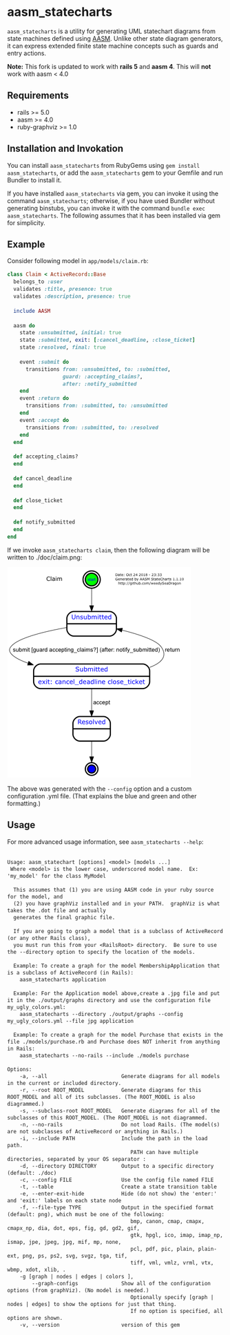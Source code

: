 aasm_statecharts
================

`aasm_statecharts` is a utility for generating UML statechart diagrams from state machines defined using [AASM](https://github.com/aasm/aasm). Unlike other state diagram generators, it can express extended finite state machine concepts such as guards and entry actions.

**Note:**  This fork is updated to work with **rails 5** and **aasm 4**.  This will **not** work with aasm < 4.0

Requirements
------------
- rails >= 5.0
- aasm >= 4.0
- ruby-graphviz >= 1.0


Installation and Invokation
---------------------------

You can install `aasm_statecharts` from RubyGems using `gem install aasm_statecharts`, or add the `aasm_statecharts` gem to your Gemfile and run Bundler to install it.

If you have installed `aasm_statecharts` via gem, you can invoke it using the command `aasm_statecharts`; otherwise, if you have used Bundler without generating binstubs, you can invoke it with the command `bundle exec aasm_statecharts`. The following assumes that it has been installed via gem for simplicity.

Example
-------

Consider following model in `app/models/claim.rb`:
```rb
class Claim < ActiveRecord::Base
  belongs_to :user
  validates :title, presence: true
  validates :description, presence: true

  include AASM

  aasm do
    state :unsubmitted, initial: true
    state :submitted, exit: [:cancel_deadline, :close_ticket]
    state :resolved, final: true

    event :submit do
      transitions from: :unsubmitted, to: :submitted,
                  guard: :accepting_claims?,
                  after: :notify_submitted
    end
    event :return do
      transitions from: :submitted, to: :unsubmitted
    end
    event :accept do
      transitions from: :submitted, to: :resolved
    end
  end
  
  def accepting_claims?
  end
  
  def cancel_deadline
  end

  def close_ticket
  end
  
  def notify_submitted
  end
end
```

If we invoke `aasm_statecharts claim`, then the following diagram will be written to ./doc/claim.png:

![Claim Statechart](claim.png)


The above was generated with the `--config` option and a custom configuration .yml file. (That explains the blue and green and other formatting.)

Usage
-----

For more advanced usage information, see `aasm_statecharts --help`:

```

Usage: aasm_statechart [options] <model> [models ...]
 Where <model> is the lower case, underscored model name.  Ex:  'my_model' for the class MyModel

  This assumes that (1) you are using AASM code in your ruby source for the model, and
  (2) you have graphViz installed and in your PATH.  graphViz is what takes the .dot file and actually
  generates the final graphic file.

  If you are going to graph a model that is a subclass of ActiveRecord (or any other Rails class),
  you must run this from your <RailsRoot> directory.  Be sure to use the --directory option to specify the location of the models.

  Example: To create a graph for the model MembershipApplication that is a subclass of ActiveRecord (in Rails):
    aasm_statecharts application

  Example: For the Application model above,create a .jpg file and put it in the ./output/graphs directory and use the configuration file my_ugly_colors.yml:
    aasm_statecharts --directory ./output/graphs --config my_ugly_colors.yml --file jpg application 

  Example: To create a graph for the model Purchase that exists in the file ./models/purchase.rb and Purchase does NOT inherit from anything in Rails:
    aasm_statecharts --no-rails --include ./models purchase   

Options:
    -a, --all                        Generate diagrams for all models in the current or included directory.
    -r, --root ROOT_MODEL            Generate diagrams for this ROOT_MODEL and all of its subclasses. (The ROOT_MODEL is also diagrammed.)
    -s, --subclass-root ROOT_MODEL   Generate diagrams for all of the subclasses of this ROOT_MODEL. (The ROOT_MODEL is not diagrammed.
    -n, --no-rails                   Do not load Rails. (The model(s) are not subclasses of ActiveRecord or anything in Rails.)
    -i, --include PATH               Include the path in the load path.
                                        PATH can have multiple directories, separated by your OS separator :
    -d, --directory DIRECTORY        Output to a specific directory (default: ./doc)
    -c, --config FILE                Use the config file named FILE
    -t, --table                      Create a state transition table
    -e, --enter-exit-hide            Hide (do not show) the 'enter:' and 'exit:' labels on each state node 
    -f, --file-type TYPE             Output in the specified format (default: png), which must be one of the following: 
                                        bmp, canon, cmap, cmapx, cmapx_np, dia, dot, eps, fig, gd, gd2, gif, 
                                        gtk, hpgl, ico, imap, imap_np, ismap, jpe, jpeg, jpg, mif, mp, none, 
                                        pcl, pdf, pic, plain, plain-ext, png, ps, ps2, svg, svgz, tga, tif, 
                                        tiff, vml, vmlz, vrml, vtx, wbmp, xdot, xlib, .
    -g [graph | nodes | edges | colors ],
        --graph-configs              Show all of the configuration options (from graphViz). (No model is needed.)
                                        Optionally specify [graph | nodes | edges] to show the options for just that thing.
                                        If no option is specified, all options are shown.
    -v, --version                    version of this gem
```
